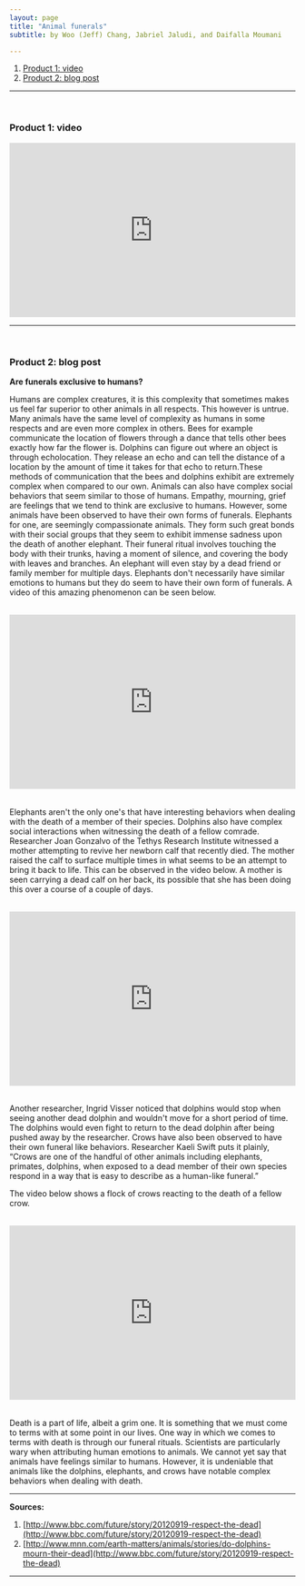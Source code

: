 ```yaml
---
layout: page
title: "Animal funerals"
subtitle: by Woo (Jeff) Chang, Jabriel Jaludi, and Daifalla Moumani

---
```


1. [Product 1: video](#video)
2. [Product 2: blog post](#post)

---
<a name="video" style="display: block; position: relative; top: -50px; visibility: hidden;"></a><br>

### Product 1: video

<div style="position: relative; width: 100%; height: 0; padding-bottom: 61%;">
  <iframe style="position: absolute; width: 100%; height: 100%; left: 0; top: 0;" src="https://www.youtube.com/embed/AThpwZxILh0" frameborder="0" allowfullscreen></iframe>
</div>

---
<a name="post" style="display: block; position: relative; top: -50px; visibility: hidden;"></a><br>

### Product 2: blog post

__Are funerals exclusive to humans?__

Humans are complex creatures, it is this complexity that sometimes makes us feel far superior to other animals in all respects. This however is untrue. Many animals have the same level of complexity as humans in some respects and are even more complex in others. Bees for example communicate the location of flowers through a dance that tells other bees exactly how far the flower is. Dolphins can figure out where an object is through echolocation. They release an echo and can tell the distance of a location by the amount of time it takes for that echo to return.These methods of communication that the bees and dolphins exhibit are extremely complex when compared to our own. Animals can also have complex social behaviors that seem similar to those of humans. Empathy, mourning, grief are feelings that we tend to think are exclusive to humans. However, some animals have been observed to have their own forms of funerals. Elephants for one, are seemingly compassionate animals. They form such great bonds with their social groups that they seem to exhibit immense sadness upon the death of another elephant. Their funeral ritual involves touching the body with their trunks, having a moment of silence, and covering the body with leaves and branches. An elephant will even stay by a dead friend or family member for multiple days. Elephants don't necessarily have similar emotions to humans but they do seem to have their own form of funerals. A video of this amazing phenomenon can be seen below.

<br>

<div style="position: relative; width: 100%; height: 0; padding-bottom: 61%;">
  <iframe style="position: absolute; width: 100%; height: 100%; left: 0; top: 0;" src="https://www.youtube.com/embed/TjtrdpSwEUY" frameborder="0" allowfullscreen></iframe>
</div>

<br>

Elephants aren't the only one's that have interesting behaviors when dealing with the death of a member of their species. Dolphins also have complex social interactions when witnessing the death of a fellow comrade. Researcher Joan Gonzalvo of the Tethys Research Institute witnessed a mother attempting to revive her newborn calf that recently died. The mother raised the calf to surface multiple times in what seems to be an attempt to bring it back to life. This can be observed in the video below. A mother is seen carrying a dead calf on her back, its possible that she has been doing this over a course of a couple of days.

<br>

<div style="position: relative; width: 100%; height: 0; padding-bottom: 61%;">
  <iframe style="position: absolute; width: 100%; height: 100%; left: 0; top: 0;" src="https://www.youtube.com/embed/ymgfO_xckLs" frameborder="0" allowfullscreen></iframe>
</div>

<br>

Another researcher, Ingrid Visser noticed that dolphins would stop when seeing another dead dolphin and wouldn't move for a short period of time. The dolphins would even fight to return to the dead dolphin after being pushed away by the researcher. Crows have also been observed to have their own funeral like behaviors. Researcher Kaeli Swift puts it plainly, “Crows are one of the handful of other animals including elephants, primates, dolphins, when exposed to a dead member of their own species respond in a way that is easy to describe as a human-like funeral.”

The video below shows a flock of crows reacting to the death of a fellow crow.

<br>

<div style="position: relative; width: 100%; height: 0; padding-bottom: 61%;">
  <iframe style="position: absolute; width: 100%; height: 100%; left: 0; top: 0;" src="https://www.youtube.com/embed/NhDPcrLPHv8" frameborder="0" allowfullscreen></iframe>
</div>                    

<br>

Death is a part of life, albeit a grim one. It is something that we must come to terms with at some point in our lives. One way in which we comes to terms with death is through our funeral rituals. Scientists are particularly wary when attributing human emotions to animals. We cannot yet say that animals have feelings similar to humans. However, it is undeniable that animals like the dolphins, elephants, and crows have notable complex behaviors when dealing with death.

---

__Sources:__

1. [http://www.bbc.com/future/story/20120919-respect-the-dead](http://www.bbc.com/future/story/20120919-respect-the-dead)
2. [http://www.mnn.com/earth-matters/animals/stories/do-dolphins-mourn-their-dead](http://www.bbc.com/future/story/20120919-respect-the-dead)

---
